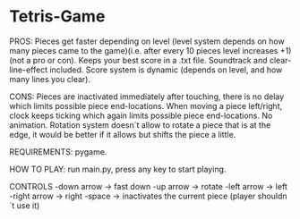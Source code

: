 # Tetris-Game

PROS:
Pieces get faster depending on level (level system depends on how many pieces came to the game)(i.e. after every 10 pieces level increases +1)(not a pro or con).
Keeps your best score in a .txt file.
Soundtrack and clear-line-effect included.
Score system is dynamic (depends on level, and how many lines you clear).


CONS:
Pieces are inactivated immediately after touching, there is no delay which limits possible piece end-locations.
When moving a piece left/right, clock keeps ticking which again limits possible piece end-locations.
No animation.
Rotation system doesn´t allow to rotate a piece that is at the edge, it would be better if it allows but shifts the piece a little.


REQUIREMENTS:
pygame.

HOW TO PLAY:
run main.py,
press any key to start playing.

CONTROLS
-down arrow -> fast down
-up arrow -> rotate
-left arrow -> left
-right arrow -> right
-space -> inactivates the current piece (player shouldn´t use it)

